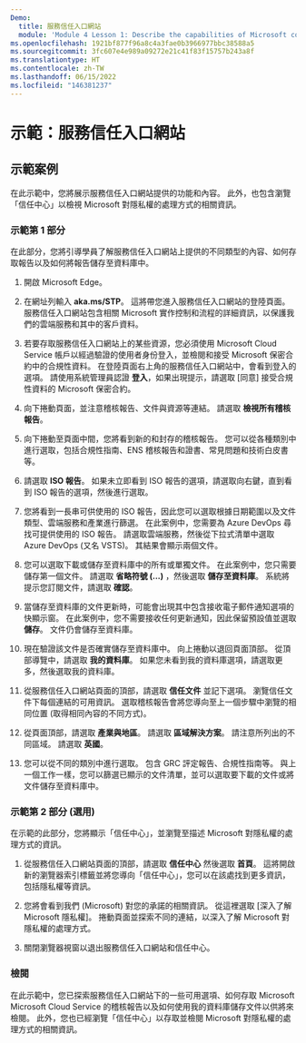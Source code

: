 ```yaml
---
Demo:
  title: 服務信任入口網站
  module: 'Module 4 Lesson 1: Describe the capabilities of Microsoft compliance solutions: Describe the compliance management capabilities of Microsoft'
ms.openlocfilehash: 1921bf877f96a8c4a3fae0b3966977bbc38588a5
ms.sourcegitcommit: 3fc607e4e989a09272e21c41f83f15757b243a8f
ms.translationtype: HT
ms.contentlocale: zh-TW
ms.lasthandoff: 06/15/2022
ms.locfileid: "146381237"
---
```

# <a name="demo-service-trust-portal"></a>示範：服務信任入口網站

## <a name="demo-scenario"></a>示範案例

在此示範中，您將展示服務信任入口網站提供的功能和內容。 此外，也包含瀏覽「信任中心」以檢視 Microsoft 對隱私權的處理方式的相關資訊。

### <a name="demo-part-1"></a>示範第 1 部分

在此部分，您將引導學員了解服務信任入口網站上提供的不同類型的內容、如何存取報告以及如何將報告儲存至資料庫中。

1. 開啟 Microsoft Edge。

1. 在網址列輸入 **aka.ms/STP**。 這將帶您進入服務信任入口網站的登陸頁面。 服務信任入口網站包含相關 Microsoft 實作控制和流程的詳細資訊，以保護我們的雲端服務和其中的客戶資料。

1. 若要存取服務信任入口網站上的某些資源，您必須使用 Microsoft Cloud Service 帳戶以經過驗證的使用者身份登入，並檢閱和接受 Microsoft 保密合約中的合規性資料。 在登陸頁面右上角的服務信任入口網站中，會看到登入的選項。  請使用系統管理員認證 **登入**，如果出現提示，請選取 [同意] 接受合規性資料的 Microsoft 保密合約。

1. 向下捲動頁面，並注意稽核報告、文件與資源等連結。  請選取 **檢視所有稽核報告**。

1. 向下捲動至頁面中間，您將看到新的和封存的稽核報告。  您可以從各種類別中進行選取，包括合規性指南、ENS 稽核報告和證書、常見問題和技術白皮書等。

1. 請選取 **ISO 報告**。  如果未立即看到 ISO 報告的選項，請選取向右鍵，直到看到 ISO 報告的選項，然後進行選取。

1. 您將看到一長串可供使用的 ISO 報告，因此您可以選取根據日期範圍以及文件類型、雲端服務和產業進行篩選。  在此案例中，您需要為 Azure DevOps 尋找可提供使用的 ISO 報告。  請選取雲端服務，然後從下拉式清單中選取 Azure DevOps (又名 VSTS)。  其結果會顯示兩個文件。

1. 您可以選取下載或儲存至資料庫中的所有或單獨文件。  在此案例中，您只需要儲存第一個文件。  請選取 **省略符號 (...)** ，然後選取 **儲存至資料庫**。  系統將提示您訂閱文件，請選取 **確認**。

1. 當儲存至資料庫的文件更新時，可能會出現其中包含接收電子郵件通知選項的快顯示窗。  在此案例中，您不需要接收任何更新通知，因此保留預設值並選取 **儲存**。  文件仍會儲存至資料庫。

1. 現在驗證該文件是否確實儲存至資料庫中。 向上捲動以退回頁面頂部。 從頂部導覽中，請選取 **我的資料庫**。  如果您未看到我的資料庫選項，請選取更多，然後選取我的資料庫。

1. 從服務信任入口網站頁面的頂部，請選取 **信任文件** 並記下選項。 瀏覽信任文件下每個連結的可用資訊。 選取稽核報告會將您導向至上一個步驟中瀏覽的相同位置 (取得相同內容的不同方式)。  

1. 從頁面頂部，請選取 **產業與地區**。  請選取 **區域解決方案**。 請注意所列出的不同區域。  請選取 **英國**。  

1. 您可以從不同的類別中進行選取。  包含 GRC 評定報告、合規性指南等。  與上一個工作一樣，您可以篩選已顯示的文件清單，並可以選取要下載的文件或將文件儲存至資料庫中。

### <a name="demo-part-2-optional"></a>示範第 2 部分 (選用)

在示範的此部分，您將顯示「信任中心」，並瀏覽至描述 Microsoft 對隱私權的處理方式的資訊。

1. 從服務信任入口網站頁面的頂部，請選取 **信任中心** 然後選取 **首頁**。 這將開啟新的瀏覽器索引標籤並將您導向「信任中心」，您可以在該處找到更多資訊，包括隱私權等資訊。  

1. 您將會看到我們 (Microsoft) 對您的承諾的相關資訊。  從這裡選取 [深入了解 Microsoft 隱私權]。  捲動頁面並探索不同的連結，以深入了解 Microsoft 對隱私權的處理方式。

1. 關閉瀏覽器視窗以退出服務信任入口網站和信任中心。

### <a name="review"></a>檢閱

在此示範中，您已探索服務信任入口網站下的一些可用選項、如何存取 Microsoft Microsoft Cloud Service 的稽核報告以及如何使用我的資料庫儲存文件以供將來檢閱。  此外，您也已經瀏覽「信任中心」以存取並檢閱 Microsoft 對隱私權的處理方式的相關資訊。
